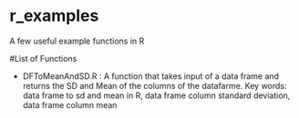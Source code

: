 # r_examples
A few useful example functions in R

#List of Functions
<ul>
<li>DFToMeanAndSD.R : A function that takes input of a data frame and returns the SD and Mean of the columns of the datafarme.
Key words: data frame to sd and mean in R, data frame column standard deviation, data frame column mean</li>
</ul>
